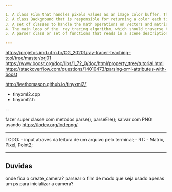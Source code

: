 ```yaml
---

1. A class Film that handles pixels values as an image color buffer. This allows the ray tracer to save the color buffer to an image file in PPM or PNG format. The class is named Film because it plays a role similar to a film in an analog camera, or sensor in a modern digital camera.
2. A class Background that is responsible for returning a color each time the primary ray misses any object in the scene (i.e. hits nothing).
3. A set of classes to handle the math operations on vectors and matrices. In this case you might either implement your own library (Vector3, Point3, Mat3x3, etc.) based on the one provided in "Ray Tracing in One Weekend", or adopt other math libraries such as OpenGL Mathematics, or cyCodeBase.
4. The main loop of the  ray tracing algorithm, which should traverse the image pixels and shoot rays into the scene. At this stage, the main loop only traverses the image and samples colors from the Background object. (no rays are shot just yet)
5. A parser class or set of functions that reads in a scene description file in XML with the format explained below.

---
```

https://projetos.imd.ufrn.br/CG_20201/ray-tracer-teaching-tool/tree/master/prj01
https://www.boost.org/doc/libs/1_72_0/doc/html/property_tree/tutorial.html
https://stackoverflow.com/questions/14010473/parsing-xml-attributes-with-boost

http://leethomason.github.io/tinyxml2/

- tinyxml2.cpp
- tinyxml2.h

-- 

fazer super classe com metodos parse(), parseEle();
salvar com PNG usando https://lodev.org/lodepng/

---
TODO:
    - input através da leitura de um arquivo pelo terminal;
    - RT:
        - Matrix, Pixel, Point2;

---

## Duvidas
onde fica o create_camera?
parsear o film de modo que seja usado apenas um ps para inicializar a camera?